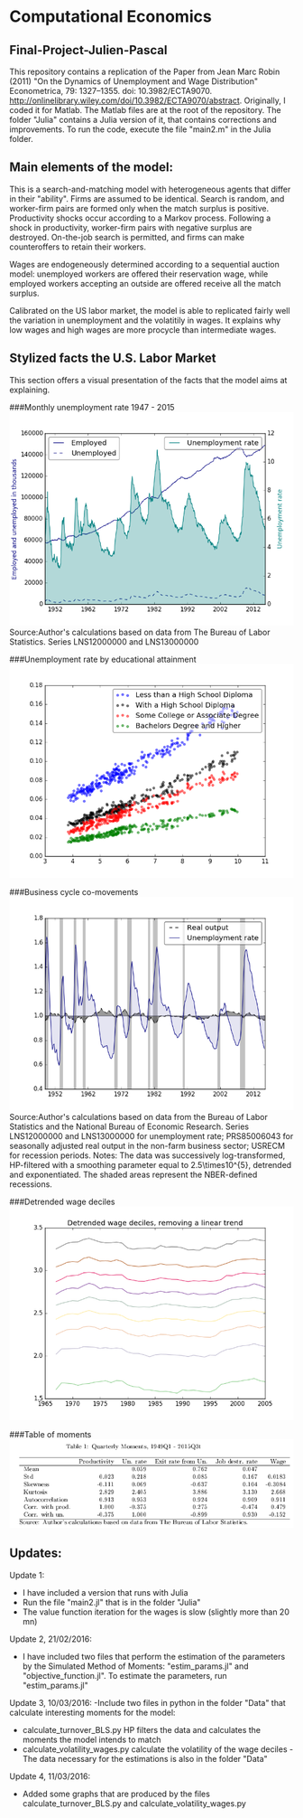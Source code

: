# Computational Economics
## Final-Project-Julien-Pascal


This repository contains a replication of the Paper from Jean Marc Robin (2011) "On the Dynamics of Unemployment and Wage Distribution" Econometrica, 79: 1327–1355. doi: 10.3982/ECTA9070. http://onlinelibrary.wiley.com/doi/10.3982/ECTA9070/abstract. Originally, I coded it for Matlab. The Matlab files are at the root of the repository. The folder "Julia" contains a Julia version of it, that contains corrections and improvements. To run the code, execute the file "main2.m" in the Julia folder. 

## Main elements of the model:
This is a search-and-matching model with heterogeneous agents that differ in their "ability". Firms are assumed to be identical. Search is random, and worker-firm pairs are formed only when the match surplus is positive. Productivity shocks occur according to a Markov process. Following a shock in productivity, worker-firm pairs with negative surplus are destroyed. On-the-job search is permitted, and firms can make counteroffers to retain their workers. 

Wages are endogeneously determined according to a sequential auction model: unemployed workers are offered their reservation wage, while employed workers accepting an outside are offered receive all the match surplus. 

Calibrated on the US labor market, the model is able to replicated fairly well the variation in unemployment and the volatitily in wages. It explains why low wages and high wages are more procycle than intermediate wages. 

## Stylized facts the U.S. Labor Market

This section offers a visual presentation of the facts that the model aims at explaining.

###Monthly unemployment rate 1947 - 2015
![myimage-alt-tag](https://github.com/JulianPasc/Final-Project-Julien-Pascal/blob/master/Data/Unemployment_1948_2016.png)
Source:Author's calculations based on data from The Bureau of Labor Statistics. Series LNS12000000 and LNS13000000

###Unemployment rate by educational attainment
![myimage-alt-tag](https://github.com/JulianPasc/Final-Project-Julien-Pascal/blob/master/Data/Overall_vs_group_edu_u_rate.png)

###Business cycle co-movements
![myimage-alt-tag](https://github.com/JulianPasc/Final-Project-Julien-Pascal/blob/master/Data/Cycle_unemployment_output.png)
Source:Author's calculations based on data from the Bureau of Labor Statistics and the National Bureau of Economic Research. Series LNS12000000 and LNS13000000 for unemployment rate; PRS85006043 for seasonally adjusted real output in the non-farm business sector; USRECM for recession periods. Notes: The data was successively log-transformed, HP-filtered with a smoothing parameter equal to 2.5\times10^{5}, detrended and exponentiated. The shaded areas represent the NBER-defined recessions.

###Detrended wage deciles
![myimage-alt-tag](https://github.com/JulianPasc/Final-Project-Julien-Pascal/blob/master/Data/delinearized_wage_deciles.png)

###Table of moments
![myimage-alt-tag](https://github.com/JulianPasc/Final-Project-Julien-Pascal/blob/master/Data/moments_table.png)

## Updates:
Update 1:
- I have included a version that runs with Julia
- Run the file "main2.jl" that is in the folder "Julia"
- The value function iteration for the wages is slow (slightly more than 20 mn)

Update 2, 21/02/2016:
- I have included two files that perform the estimation of the parameters by the Simulated Method of Moments: "estim_params.jl" and "objective_function.jl". To estimate the parameters, run "estim_params.jl"

Update 3, 10/03/2016:
-Include two files in python in the folder "Data" that calculate interesting moments for the model:
  - calculate_turnover_BLS.py HP filters the data and calculates the moments the model intends to match
  - calculate_volatility_wages.py calculate the volatility of the wage deciles
-The data necessary for the estimations is also in the folder "Data"

Update 4, 11/03/2016:
- Added some graphs that are produced by the files calculate_turnover_BLS.py and calculate_volatility_wages.py

